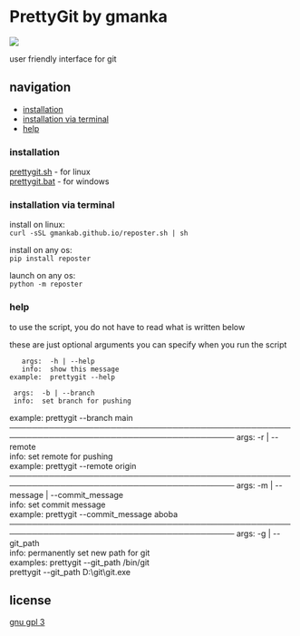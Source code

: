# PrettyGit by gmanka

<img src="https://github.com/gmankab/prettygit/raw/main/img/transparent.png">

user friendly interface for git

## navigation

- [installation](#installation)
- [installation via terminal](#installation-via-terminal)
- [help](#help)


### installation

[prettygit.sh](https://gmankab.github.io/prettygit.sh) - for linux  
[prettygit.bat](https://gmankab.github.io/prettygit.bat) - for windows

### installation via terminal

install on linux:  
`curl -sSL gmankab.github.io/reposter.sh | sh`

install on any os:  
`pip install reposter`

launch on any os:  
`python -m reposter`


### help

to use the script, you do not have to read what is written below

these are just optional arguments you can specify when you run the script

```
   args:  -h | --help
   info:  show this message
example:  prettygit --help
```

     args:  -b | --branch                                                                 
     info:  set branch for pushing                                                        
  example:  prettygit --branch main                                                       
──────────────────────────────────────────────────────────────────────────────────────────
     args:  -r | --remote                                                                 
     info:  set remote for pushing                                                        
  example:  prettygit --remote origin                                                     
──────────────────────────────────────────────────────────────────────────────────────────
     args:  -m | --message | --commit_message                                             
     info:  set commit message                                                            
  example:  prettygit --commit_message aboba                                              
──────────────────────────────────────────────────────────────────────────────────────────
     args:  -g | --git_path                                                               
     info:  permanently set new path for git                                              
 examples:  prettygit --git_path /bin/git                                                 
            prettygit --git_path D:\\git\\git.exe   

## license

[gnu gpl 3](https://gnu.org/licenses/gpl-3.0.en.html)
